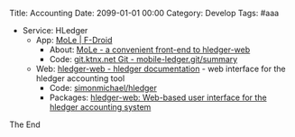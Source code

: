 Title: Accounting
Date: 2099-01-01 00:00
Category: Develop
Tags: #aaa

* Service: HLedger
    * App: [MoLe | F-Droid](https://f-droid.org/en/packages/net.ktnx.mobileledger/)
        * About: [MoLe - a convenient front-end to hledger-web](https://mole.ktnx.net/)
        * Code: [git.ktnx.net Git - mobile-ledger.git/summary](https://git.ktnx.net/?p=mobile-ledger.git)
    * Web: [hledger-web - hledger documentation](https://hledger.org/hledger-web.html) - web interface for the hledger accounting tool
        * Code: [simonmichael/hledger](https://github.com/simonmichael/hledger)
        * Packages: [hledger-web: Web-based user interface for the hledger accounting system](https://hackage.haskell.org/package/hledger-web)

The End
